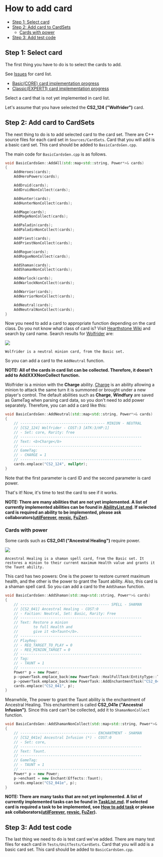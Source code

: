 # How to add card

* [Step 1: Select card](#step-1-select-card)
* [Step 2: Add card to CardSets](#step-2-add-card-to-cardsets)
  * [Cards with power](#cards-with-power)
* [Step 3: Add test code](#step-3-add-test-code)

## Step 1: Select card

The first thing you have to do is to select the cards to add.

See [Issues](https://github.com/utilForever/Hearthstonepp/issues) for card list.

* [Basic(CORE) card implementation progress](https://github.com/utilForever/Hearthstonepp/issues/132)
* [Classic(EXPERT1) card implementation progress](https://github.com/utilForever/Hearthstonepp/issues/133)

Select a card that is not yet implemented in card list.

Let's assume that you have selected the **CS2_124 ("Wolfrider")** card.

## Step 2: Add card to CardSets

The next thing to do is to add selected card to the card set. There are C++ source files for each card set in `Sources/CardSets`. Card that you will add is a basic card set. This card should be added to `BasicCardsGen.cpp`.

The main code for `BasicCardsGen.cpp` is as follows.

```C++
void BasicCardsGen::AddAll(std::map<std::string, Power*>& cards)
{
    AddHeroes(cards);
    AddHeroPowers(cards);

    AddDruid(cards);
    AddDruidNonCollect(cards);

    AddHunter(cards);
    AddHunterNonCollect(cards);

    AddMage(cards);
    AddMageNonCollect(cards);

    AddPaladin(cards);
    AddPaladinNonCollect(cards);

    AddPriest(cards);
    AddPriestNonCollect(cards);

    AddRogue(cards);
    AddRogueNonCollect(cards);

    AddShaman(cards);
    AddShamanNonCollect(cards);

    AddWarlock(cards);
    AddWarlockNonCollect(cards);

    AddWarrior(cards);
    AddWarriorNonCollect(cards);

    AddNeutral(cards);
    AddNeutralNonCollect(cards);
}
```

Now you need to add a card to appropriate function depending on the card class. Do you not know what class of card is? Visit [Hearthstone Wiki](https://hearthstone.gamepedia.com/Hearthstone_Wiki) and search by card name. Search results for [Wolfrider](https://hearthstone.gamepedia.com/Wolfrider) are:

<img src = "https://d1u5p3l4wpay3k.cloudfront.net/hearthstone_gamepedia/6/6a/Wolfrider%28174%29_Gold.png?version=0090eebf6442e780166b854676450b01">

```
Wolfrider is a neutral minion card, from the Basic set.
```

So you can add a card to the `AddNeutral` function.

**NOTE: All of the cards in card list can be collected. Therefore, it doesn't add to AddXXXNonCollect function.**

Wolfrider is a minion with the **Charge** ability. [Charge](https://hearthstone.gamepedia.com/Charge) is an ability allowing a minion to attack the same turn it is summoned or brought under a new player's control. The default abilities such as **Charge**, **Windfury** are saved as GameTag when parsing card data, so you don't need to add power separately. Therefore, you can add a card like this:

```C++
void BasicCardsGen::AddNeutral(std::map<std::string, Power*>& cards)
{
    // --------------------------------------- MINION - NEUTRAL
    // [CS2_124] Wolfrider - COST:3 [ATK:3/HP:1]
    // - Set: core, Rarity: free
    // --------------------------------------------------------
    // Text: <b>Charge</b>
    // --------------------------------------------------------
    // GameTag:
    // - CHARGE = 1
    // --------------------------------------------------------
    cards.emplace("CS2_124", nullptr);
}
```

Note that the first parameter is card ID and the second parameter is card power.

That's it! Now, it's time to test the card to see if it works.

**NOTE: There are many abilities that are not yet implemented. A list of currently implemented abilities can be found in [AbilityList.md](https://github.com/utilForever/Hearthstonepp/blob/master/AbilityList.md). If selected card is required an ability to be implemented, please ask collaborators([utilForever](https://github.com/utilForever), [revsic](https://github.com/revsic), [FuZer](https://github.com/FuZer)).**

### Cards with power

Some cards such as **CS2_041 ("Ancestral Healing")** require power.

<img src="https://d1u5p3l4wpay3k.cloudfront.net/hearthstone_gamepedia/1/1c/Ancestral_Healing%28216%29_Gold.png?version=261ab29ee760e8865377052d2b414322">

```
Ancestral Healing is a shaman spell card, from the Basic set. It restores a minion to their current maximum Health value and grants it the Taunt ability.
```

This card has two powers: One is the power to restore current maximum health, and the other is the power to grant the Taunt ability. Also, this card is a shaman spell card. So you can add a card to the `AddShaman` function.

```C++
void BasicCardsGen::AddShaman(std::map<std::string, Power*>& cards)
{
    // ----------------------------------------- SPELL - SHAMAN
    // [CS2_041] Ancestral Healing - COST:0
    // - Faction: Neutral, Set: Basic, Rarity: Free
    // --------------------------------------------------------
    // Text: Restore a minion
    //       to full Health and
    //       give it <b>Taunt</b>.
    // --------------------------------------------------------
    // PlayReq:
    // - REQ_TARGET_TO_PLAY = 0
    // - REQ_MINION_TARGET = 0
    // --------------------------------------------------------
    // Tag:
    // - TAUNT = 1
    // --------------------------------------------------------
    Power* p = new Power;
    p->powerTask.emplace_back(new PowerTask::HealFullTask(EntityType::TARGET));
    p->powerTask.emplace_back(new PowerTask::AddEnchantmentTask("CS2_041e", EntityType::TARGET));
    cards.emplace("CS2_041", p);
}
```

Meanwhile, The power to grant the Taunt ability is the enchantment of Ancestral Healing. This enchantment is called **CS2_041e ("Ancestral Infusion")**. Since this card can't be collected, add it to `ShamanNonCollect` function.

```C++
void BasicCardsGen::AddShamanNonCollect(std::map<std::string, Power*>& cards)
{
    // ----------------------------------- ENCHANTMENT - SHAMAN
    // [CS2_041e] Ancestral Infusion (*) - COST:0
    // - Set: core,
    // --------------------------------------------------------
    // Text: Taunt.
    // --------------------------------------------------------
    // GameTag:
    // - TAUNT = 1
    // --------------------------------------------------------
    Power* p = new Power;
    p->enchant = new Enchant(Effects::Taunt);
    cards.emplace("CS2_041e", p);
}
```

**NOTE: There are many tasks that are not yet implemented. A list of currently implemented tasks can be found in [TaskList.md](https://github.com/utilForever/Hearthstonepp/blob/master/TaskList.md). If selected card is required a task to be implemented, see [How to add task](https://github.com/utilForever/Hearthstonepp/blob/master/HOW_TO_ADD_TASK.md) or please ask collaborators([utilForever](https://github.com/utilForever), [revsic](https://github.com/revsic), [FuZer](https://github.com/FuZer)).**

## Step 3: Add test code

The last thing we need to do is test card we've added. There are many test files for each card in `Tests/UnitTests/CardSets`. Card that you will add is a basic card set. This card should be added to `BasicCardsGen.cpp`.